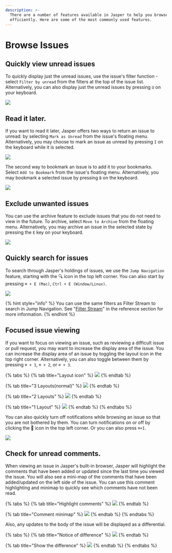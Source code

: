 ```yaml
---
description: >-
  There are a number of features available in Jasper to help you browse issues
  efficiently. Here are some of the most commonly used features.
---
```


# Browse Issues

## Quickly view unread issues

To quickly display just the unread issues, use the issue's filter function - select `Filter by unread` from the filters at the top of the issue list. Alternatively, you can also display just the unread issues by pressing `U` on your keyboard.

![](../.gitbook/assets/03_filter_menu.png)

## Read it later.

If you want to read it later, Jasper offers two ways to return an issue to unread: by selecting `Mark as Unread` from the issue's floating menu. Alternatively, you may choose to mark an issue as unread by pressing `I` on the keyboard while it is selected.

![](../.gitbook/assets/03_hover_menu.png)

The second way to bookmark an issue is to add it to your bookmarks. Select `Add to Bookmark` from the issue's floating menu. Alternatively, you may bookmark a selected issue by pressing  `B`  on the keyboard.

![](../.gitbook/assets/08_hover_menu.png)

## Exclude unwanted issues

You can use the archive feature to exclude issues that you do not need to view in the future. To archive, select `Move to Archive` from the floating menu. Alternatively, you may archive an issue in the selected state by pressing the `E` key on your keyboard.

![](../.gitbook/assets/08_hover_menu_archive.png)

## Quickly search for issues

To search through Jasper's holdings of issues, we use the `Jump Navigation` feature, starting with the 🔍 icon in the top left corner. You can also start by pressing `⌘ + E (Mac)`, `Ctrl + E (Window/Linux)`.

![](../.gitbook/assets/08_jump_navi.png)

{% hint style="info" %}
You can use the same filters as Filter Stream to search in Jump Navigation. See "[Filter Stream](../reference/filter-stream.md)" in the reference section for more information.
{% endhint %}

## Focused issue viewing

If you want to focus on viewing an issue, such as reviewing a difficult issue or pull request, you may want to increase the display area of the issue. You can increase the display area of an issue by toggling the layout icon in the top right corner. Alternatively, you can also toggle between them by pressing `⌘ + 1`, `⌘ + 2`, or `⌘ + 3`.

{% tabs %}
{% tab title="Layout icon" %}
![](../.gitbook/assets/08_layout_icon.png)
{% endtab %}

{% tab title="3 Layouts\(normal\)" %}
![](../.gitbook/assets/08_layout3.png)
{% endtab %}

{% tab title="2 Layouts" %}
![](../.gitbook/assets/08_layout2.png)
{% endtab %}

{% tab title="1 Layout" %}
![](../.gitbook/assets/08_layout1.png)
{% endtab %}
{% endtabs %}

You can also quickly turn off notifications while browsing an issue so that you are not bothered by them. You can turn notifications on or off by clicking the 🔔 icon in the top left corner. Or you can also press `⌘+I`.

![](../.gitbook/assets/08_notification.png)

## Check for unread comments.

When viewing an issue in Jasper's built-in browser, Jasper will highlight the comments that have been added or updated since the last time you viewed the issue. You will also see a mini-map of the comments that have been added/updated on the left side of the issue. You can use this comment highlighting and minimap to quickly see which comments have not been read.

{% tabs %}
{% tab title="Highlight comments" %}
![](../.gitbook/assets/03_highlight_comment.png)
{% endtab %}

{% tab title="Comment minimap" %}
![](../.gitbook/assets/08_minimap.png)
{% endtab %}
{% endtabs %}

Also, any updates to the body of the issue will be displayed as a differential.

{% tabs %}
{% tab title="Notice of difference" %}
![](../.gitbook/assets/08_diff_body1.png)
{% endtab %}

{% tab title="Show the difference" %}
![](../.gitbook/assets/08_diff_body2.png)
{% endtab %}
{% endtabs %}




